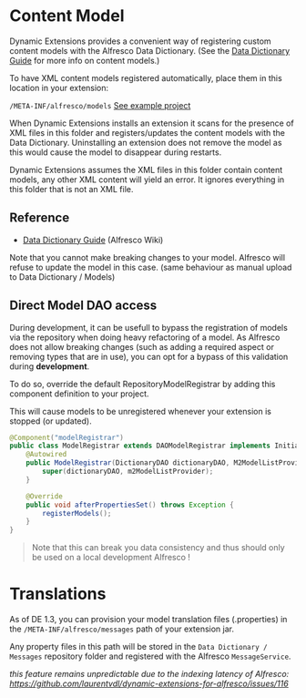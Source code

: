 # Content Model

Dynamic Extensions provides a convenient way of registering custom content models with the Alfresco Data Dictionary. (See the <a href="http://wiki.alfresco.com/wiki/Data_Dictionary_Guide">Data Dictionary Guide</a> for more info on content models.)

To have XML content models registered automatically, place them in this location in your extension:

<code>/META-INF/alfresco/models</code> <a href="https://github.com/laurentvdl/example-dynamic-extension/tree/master/src/main/resources/META-INF/alfresco/models">See example project</a>

When Dynamic Extensions installs an extension it scans for the presence of XML files in this folder and registers/updates the content models with the Data Dictionary. Uninstalling an extension does not remove the model as this would cause the model to disappear during restarts.

Dynamic Extensions assumes the XML files in this folder contain content models, any other XML content will yield an error. It ignores everything in this folder that is not an XML file.

## Reference

* <a href="http://wiki.alfresco.com/wiki/Data_Dictionary_Guide">Data Dictionary Guide</a> (Alfresco Wiki)

Note that you cannot make breaking changes to your model. Alfresco will refuse to update the model in this case.
(same behaviour as manual upload to Data Dictionary / Models)

## Direct Model DAO access

During development, it can be usefull to bypass the registration of models via the repository when doing heavy refactoring of a model. As Alfresco does not allow breaking changes (such as adding a required aspect or removing types that are in use), you can opt for a bypass of this validation during __development__.

To do so, override the default RepositoryModelRegistrar by adding this component definition to your project.

This will cause models to be unregistered whenever your extension is stopped (or updated).

```java
@Component("modelRegistrar")
public class ModelRegistrar extends DAOModelRegistrar implements InitializingBean {
    @Autowired
    public ModelRegistrar(DictionaryDAO dictionaryDAO, M2ModelListProvider m2ModelListProvider) {
        super(dictionaryDAO, m2ModelListProvider);
    }

    @Override
    public void afterPropertiesSet() throws Exception {
        registerModels();
    }
}
```

> Note that this can break you data consistency and thus should only be used on a local development Alfresco !

# Translations

As of DE 1.3, you can provision your model translation files (.properties) in the `/META-INF/alfresco/messages` path of your extension jar.

Any property files in this path will be stored in the `Data Dictionary / Messages` repository folder and registered with the Alfresco `MessageService`.

_this feature remains unpredictable due to the indexing latency of Alfresco: https://github.com/laurentvdl/dynamic-extensions-for-alfresco/issues/116_